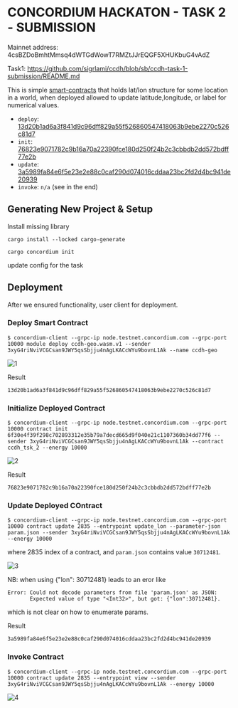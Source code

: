 # CONCORDIUM HACKATON - TASK 2 - SUBMISSION

Mainnet address: 4csBZDoBmhtMmsq4dWTGdWowT7RMZtJJrEQGF5XHUKbuG4vAdZ

Task1: https://github.com/sigrlami/ccdh/blob/sb/ccdh-task-1-submission/README.md

This is simple [smart-contracts](https://testnet.ccdscan.io/?dcount=2&dentity=account&daddress=3xyG4riNviVCGCsan9JWY5qsSbjju4nAgLKACcWYu9bovnL1Ak) that holds lat/lon structure for some location in a world, when deployed allowed to update latitude,longitude, or label for numerical values.

- `deploy`: [13d20b1ad6a3f841d9c96dff829a55f526860547418063b9ebe2270c526c81d7](https://testnet.ccdscan.io/?dcount=3&dentity=transaction&dhash=13d20b1ad6a3f841d9c96dff829a55f526860547418063b9ebe2270c526c81d7)
- `init`:  [76823e9071782c9b16a70a22390fce180d250f24b2c3cbbdb2dd572bdff77e2b](https://testnet.ccdscan.io/?dcount=3&dentity=transaction&dhash=76823e9071782c9b16a70a22390fce180d250f24b2c3cbbdb2dd572bdff77e2b)
- `update`: [3a5989fa84e6f5e23e2e88c0caf290d074016cddaa23bc2fd2d4bc941de20939](https://testnet.ccdscan.io/?dcount=1&dentity=transaction&dhash=3a5989fa84e6f5e23e2e88c0caf290d074016cddaa23bc2fd2d4bc941de20939)
- `invoke`: `n/a` (see in the end)

## Generating New Project & Setup

Install missing library
```
cargo install --locked cargo-generate
```
```
cargo concordium init
```

update config for the task

## Deployment

After we ensured functionality, user client for deployment.


### Deploy Smart Contract

```
$ concordium-client --grpc-ip node.testnet.concordium.com --grpc-port 10000 module deploy ccdh-geo.wasm.v1 --sender 3xyG4riNviVCGCsan9JWY5qsSbjju4nAgLKACcWYu9bovnL1Ak --name ccdh-geo
```

![1](https://drive.google.com/uc?export=view&id=1aHSzEX9Y9SgidUP5uTkIbW8mIC5OsLfD)

Result
```
13d20b1ad6a3f841d9c96dff829a55f526860547418063b9ebe2270c526c81d7
```

### Initialize Deployed Contract

```
$ concordium-client --grpc-ip node.testnet.concordium.com --grpc-port 10000 contract init 6f30e4f39f298c702893312e35b79a7decd665d9f040e21c1107360b34dd77f6 --sender 3xyG4riNviVCGCsan9JWY5qsSbjju4nAgLKACcWYu9bovnL1Ak --contract ccdh_tsk_2 --energy 10000
```

![2](https://drive.google.com/uc?export=view&id=1GB_ZzekB1wEjsigZ_UM11038IDjA5J2B)

Result
```
76823e9071782c9b16a70a22390fce180d250f24b2c3cbbdb2dd572bdff77e2b
```

### Update Deployed COntract


```
$ concordium-client --grpc-ip node.testnet.concordium.com --grpc-port 10000 contract update 2835 --entrypoint update_lon --parameter-json param.json --sender 3xyG4riNviVCGCsan9JWY5qsSbjju4nAgLKACcWYu9bovnL1Ak --energy 10000
```
where 2835 index of a contract, and `param.json` contains value `30712481`.

![3](https://drive.google.com/uc?export=view&id=1jaBNZtRa4Zk-MdrH_93anwgqVT8T6-Lp)

NB: when using {"lon": 30712481} leads to an eror like

```
Error: Could not decode parameters from file 'param.json' as JSON:
       Expected value of type "<Int32>", but got: {"lon":30712481}.
```

which is not clear on how to enumerate params.


Result
```
3a5989fa84e6f5e23e2e88c0caf290d074016cddaa23bc2fd2d4bc941de20939
```

### Invoke Contract

```
$ concordium-client --grpc-ip node.testnet.concordium.com --grpc-port 10000 contract update 2835 --entrypoint view --sender 3xyG4riNviVCGCsan9JWY5qsSbjju4nAgLKACcWYu9bovnL1Ak --energy 10000
```

![4](https://drive.google.com/uc?export=view&id=1vqXZ8EugHZ4dZJ5cPoYBkQSRq1NOPhJe)
